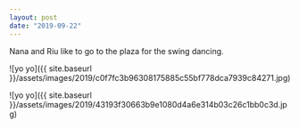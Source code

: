 ```yaml
---
layout: post
date: "2019-09-22"
---
```


Nana and Riu like to go to the plaza for the swing dancing.

![yo yo]({{ site.baseurl }}/assets/images/2019/c0f7fc3b96308175885c55bf778dca7939c84271.jpg)

![yo yo]({{ site.baseurl }}/assets/images/2019/43193f30663b9e1080d4a6e314b03c26c1bb0c3d.jpg)
